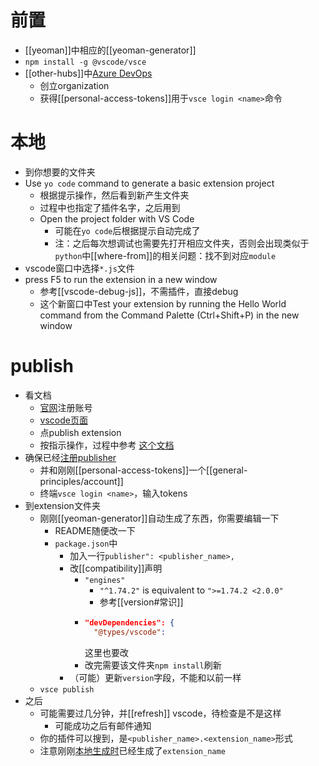 # 前置
- [[yeoman]]中相应的[[yeoman-generator]]
- `npm install -g @vscode/vsce`
- [[other-hubs]]中[Azure DevOps](https://azure.microsoft.com/services/devops/)
  - 创立organization
  - 获得[[personal-access-tokens]]用于`vsce login <name>`命令
# 本地
- 到你想要的文件夹
- Use `yo code` command to generate a basic extension project
  - 根据提示操作，然后看到新产生文件夹
  - 过程中也指定了插件名字，之后用到
  - Open the project folder with VS Code
    - 可能在`yo code`后根据提示自动完成了
    - 注：之后每次想调试也需要先打开相应文件夹，否则会出现类似于`python`中[[where-from]]的相关问题：找不到对应`module`
- vscode窗口中选择`*.js`文件
- press F5 to run the extension in a new window
  - 参考[[vscode-debug-js]]，不需插件，直接debug
  - 这个新窗口中Test your extension by running the Hello World command from the Command Palette (Ctrl+Shift+P) in the new window
# publish
- 看文档
  - [官网](https://marketplace.visualstudio.com/)注册账号
  - [vscode页面](https://marketplace.visualstudio.com/vscode)
  - 点publish extension
  - 按指示操作，过程中参考 [这个文档](https://code.visualstudio.com/api/working-with-extensions/publishing-extension)
- 确保已经[注册publisher](https://marketplace.visualstudio.com/manage)
  - 并和刚刚[[personal-access-tokens]]一个[[general-principles/account]]
  - 终端`vsce login <name>`，输入tokens
- 到extension文件夹
  - 刚刚[[yeoman-generator]]自动生成了东西，你需要编辑一下
    - README随便改一下
    - `package.json`中
      - 加入一行`publisher": <publisher_name>,`
      - 改[[compatibility]]声明
        - `"engines"`
          - `"^1.74.2"` is equivalent to `">=1.74.2 <2.0.0"`
          - 参考[[version#常识]]
        - ```json
          "devDependencies": {
            "@types/vscode":
          ```
          这里也要改
        - 改完需要该文件夹`npm install`刷新
      - （可能）更新`version`字段，不能和以前一样
  - `vsce publish`
- 之后
  - 可能需要过几分钟，并[[refresh]] vscode，待检查是不是这样
    - 可能成功之后有邮件通知
  - 你的插件可以搜到，是`<publisher_name>.<extension_name>`形式
  - 注意刚刚[本地生成时](#本地)已经生成了`extension_name`